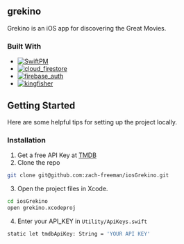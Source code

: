 ## grekino

Grekino is an iOS app for discovering the Great Movies.


### Built With

* [![SwiftPM][swiftpm-img]][swiftpm-url]
* [![cloud_firestore][cloud-firestore-img]][cloud-firestore-url]
* [![firebase_auth][firebase-auth-img]][firebase-auth-url]
* [![kingfisher][kingfisher-img]][kingfisher-url]


## Getting Started

Here are some helpful tips for setting up the project locally.

### Installation

1. Get a free API Key at [TMDB](https://developer.themoviedb.org/docs/getting-started)
2. Clone the repo
```sh
git clone git@github.com:zach-freeman/iosGrekino.git
```
3. Open the project files in Xcode.
```sh
cd iosGrekino
open grekino.xcodeproj
```
4. Enter your API_KEY in `Utility/ApiKeys.swift`
```sh
static let tmdbApiKey: String = 'YOUR API KEY'
```


<!-- MARKDOWN LINKS & IMAGES -->
<!-- https://www.markdownguide.org/basic-syntax/#reference-style-links -->
[swiftpm-url]: https://www.swift.org/documentation/package-manager/
[swiftpm-img]: https://img.shields.io/badge/Swift_Package_Manager-000000?style=for-the-badge&logo=swift&logoColor=orange
[cloud-firestore-url]: https://github.com/firebase/firebase-ios-sdk
[cloud-firestore-img]: https://img.shields.io/badge/cloud_firestore-000000?style=for-the-badge&logo=swift&logoColor=orange
[firebase-auth-url]: https://github.com/firebase/firebase-ios-sdk
[firebase-auth-img]: https://img.shields.io/badge/firebase_auth-000000?style=for-the-badge&logo=swift&logoColor=orange
[kingfisher-url]: https://github.com/onevcat/Kingfisher
[kingfisher-img]: https://img.shields.io/badge/Kingisher-000000?style=for-the-badge&logo=swift&logoColor=orange
